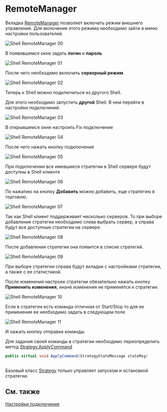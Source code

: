 # RemoteManager

Вкладка [RemoteManager](Shell_RemoteManager.md) позволяет включать режим внешнего управления. Для включения этого режима необходимо зайти в меню настройки пользователей.

![Shell RemoteManager 00](~/images/Shell_RemoteManager_00.png)

В появившемся окне задать **логин** и **пароль**

![Shell RemoteManager 01](~/images/Shell_RemoteManager_01.png)

После чего необходимо включить **серверный режим**. 

![Shell RemoteManager 02](~/images/Shell_RemoteManager_02.png)

Теперь к Shell можно подключиться из другого Shell. 

Для этого необходимо запустить **другой** Shell. В нем перейти в настройки подключений.

![Shell RemoteManager 03](~/images/Shell_RemoteManager_03.png)

В открывшемся окне настроить Fix подключение

![Shell RemoteManager 04](~/images/Shell_RemoteManager_04.png)

После чего нажать кнопку подключения

![Shell RemoteManager 05](~/images/Shell_RemoteManager_05.png)

При подключении все имевшиеся стратегии в Shell сервере будут доступны в Shell клиенте

![Shell RemoteManager 06](~/images/Shell_RemoteManager_06.png)

По нажатию на кнопку **Добавить** можно добавить, еще стратегию в торговлю.

![Shell RemoteManager 07](~/images/Shell_RemoteManager_07.png)

Так как Shell клиент поддерживает несколько серверов. То при выборе добавления стратегии необходимо слева выбрать сервер, а справа будут все доступные стратегии на сервере.

![Shell RemoteManager 08](~/images/Shell_RemoteManager_08.png)

После добавления стратегии она появится в списке стратегий.

![Shell RemoteManager 09](~/images/Shell_RemoteManager_09.png)

При выборе стратегии справа будут вкладки с настройками стратегии, а также с ее статистикой.

После изменения настроек стратегии обязательно нажать кнопку **Применить изменения**, иначе изменения не применятся к стратегии.

![Shell RemoteManager 10](~/images/Shell_RemoteManager_10.png)

Если в стратегии есть команда отличная от Start\/Stop то для ее применения ее необходимо задать в следующем поле

![Shell RemoteManager 11](~/images/Shell_RemoteManager_11.png)

И нажать кнопку отправки команды.

Для задания своей команды в стратегии необходимо переопределить метод [Strategy.ApplyCommand](../api/StockSharp.Algo.Strategies.Strategy.ApplyCommand.html)

```cs
public virtual void ApplyCommand(StrategyStateMessage stateMsg)
		
```

Базовый класс [Strategy](../api/StockSharp.Algo.Strategies.Strategy.html) только управляет запуском и остановкой стратегии.

## См. также

[Настройки подключения](Shell_Connection_settings.md)
